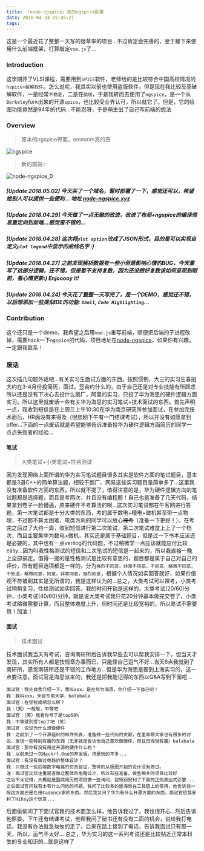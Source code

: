 ```yaml
---
title: 「node-ngspice」我的ngspice配置
date: 2018-04-24 15:45:21
tags:
---
```


这是一个最近花了整整一天写的很草率的项目...不过肯定会完善的，至于接下来使用什么前端框架，打算敲定`vue.js`了...
<!--more-->
### Introduction
这学期开了VLSI课程，需要用到`SPICE`软件，老师给的是比较符合中国高校情况的`hspice+破解软件`。怎么说呢，我其实以前也使用盗版软件，但是现在我比较反感破解软件，一是经常`不稳定`，二是在`偷窃`，于是我转而去使用了`ngspice`，是一个从`Berkeley`fork出来的开源`spice`，也比较受业界认可，所以就它了。但是，它的绘图功能竟然是94年的代码...不能忍呀，于是萌生出了自己写前端的想法

### Overview
> 原本的ngspice界面，emmmm真的丑

![ngspice](./ngspice.png)

> 新的前端✨

![node-ngspice_0](./screenshot.jpg)

##### [Update 2018.05.02] 今天买了一个域名，暂时部署了一下，感觉还可以，希望给别人可以提供一些便利... 地址 [node-ngspice.xyz](http://node-ngspice.xyz)

##### [Update 2018.04.29] 今天做了一点无脑的改进，改进了布局+ngspice的编译信息重定向到前端...感觉蛮不错的...

##### [Update 2018.04.28] 这次将`plot option`改成了JSON形式，目的是可以实现自定义`plot legend`中显示的曲线名字 :)

##### [Update 2018.04.27] 之前发现解析数据有一些小但是影响心情的BUG，今天重写了这部分逻辑，还不错，但是暂不支持复数，因为还没想好复数该如何呈现到眼前，看心情更新:) Enjooooy it!

##### [Update 2018.04.24] 今天花了整整一天写完了，是一个DEMO，感觉还不错，以后想添加一些类似IDE的功能: `Shell`, `Code Highlighting`...

### Contribution
这个还只是一个demo，我希望之后用`vue.js`重写前端，顺便把后端的子进程改掉，需要hack一下`ngspice`的代码，项目地址在[node-ngspice](https://github.com/higuoxing/node-ngspice)，如果你有兴趣，一定跟我联系！

### 废话
这次插几句题外话吧...有关实习生面试方面的东西。按照惯例，大三的实习生春招大约在3-4月份投简历，面试，签合约什么的，由于自己还是对专业技能有所顾虑所以还是没有下决心去投什么鹅厂，阿里的实习，只投了华为海思的硬件逻辑方面实习。所以这里就废话一些有关华为海思的实习笔试+技术面试的东西。首先声明一点，我收到短信是在上周三上午10:30在华为南京研究所参加面试，在参加完技术面后，HR面没有来得及（很悲剧下午有一门结课考试），所以并没有如愿拿到offer...下面的一点废话就是希望能够告诉准备投华为硬件逻辑方面简历的同学一点点失败者的经验...

#### 笔试
> 大类笔试+小类笔试+性格测试

因为发现网络上面所谓的华为实习笔试题目很多其实是软件方面的笔试题目，基本都是3道C++的简单算法题，相较于鹅厂、网易这些实习题目是简单多了...这里我没有准备软件方面的东西，所以就不提了，值得注意的是，华为硬件逻辑方向的笔试题都是选择题，而且是考两次，并且没有编程题！自己也是准备了几天代码，结果拿到卷子一脸懵逼，原来硬件不考算法的啊...这次实习笔试都在牛客网进行答题，第一次笔试都是十分大类的东西，考的属于数电+模电+微机甚至带一点物理，不过都不算太困难，电类方向的同学可以放心~~裸考~~（准备一下更好！）。在考完之后过了大约一周，收到短信进行第二次笔试，第二次笔试难度上上了一个档次，而且主要集中为数电+微机，其实还是属于基础题目，但是过一下书本应该还是必要的，其中也有一点verilog的代码题，不过稍微学一点应该就能应付比较easy...因为叫我性格测试的短信和二次笔试的短信是一起来的，所以我直接一晚上全部搞定。值得一提的是性格测试是比较有意思的，题目都是属于自己对自己的评价，所有题目选项都是一样的，分为`强烈不同意，非常不同意，不同意，略微不同意，不知道，略微同意，同意，非常同意，强烈同意`，根据个人情况如实回答就好，如果价值观不符被刷其实是无所谓的，我是这样认为的...总之，大类考试可以裸考，小类考试稍稍复习，性格测试如实回答。我的时间开销是这样的，大类考试(20/60)分钟，小类考试(40/60)分钟，就是说大类考试我只花20分钟基本做完交卷了，小类考试略微需要计算，而且整体难度上升，但时间还是比较宽裕的，所以笔试不需要慌！加油！

#### 面试
> 技术面试

技术面试我当天有考试，咨询南研所后告诉我早些去可以帮我安排一下，但当天才发现，其实所有人都是按规章办事而已，只能怪自己运气不好...当天8点我就到了南研所，感觉南研所还是不错的工作地方...但是华为海思是要到上海实习的，这一点要注意。面试官是海思派来的，我还是把我能记得的东西以Q&A写到下面吧...

```
面试官：我先自我介绍一下，我叫xxx，是在华为海思，你介绍一下自己吧！
我：我叫xxx，来自东南大学，balabala
面试官：在学校成绩怎么样？
我：（笑）一般般，中等吧
面试官：（笑）我看你写了是top50%
我：中等就别提top了吧（笑）
面试官：说说为什么想做硬件
我：之前加了一个开源组织的邮件列表，准备做一些代码的贡献，在里面跟大家也有很多的讨论，发现一些特别有趣的东西（无非就是告诉他自己喜欢做硬件，而且觉得很有趣）balabala
面试官：那你有没有用过开源的硬件什么的？
我：以前用过一次Hackrf-One的开发板，但是玩的不多...
面试官：有没有做过电路的整体设计？
我：只做过一些后端数字电路的仿真验证，整体的从版图开始的设计没有做过。
注：面试官比较注重是否做过整体的电路设计，所以有些准备，做些相关的项目比较好
之后不太记得，大概就是围绕简历的项目做一些询问，我特别安利了下我的正则表达式引擎...
之后面试官问我有木有什么问他的问题，我问了比较多的是海思在工具链上的使用，他告诉我一般这方面还是在用Cadence家的东西。然后我又问了华为有什么开源方面的东西，面试官给我安利了HiKey这个玩意...
```

后面偷偷问了下面试官我的技术面怎么样，他告诉我过了，我也很开心...然后告诉他原委，下午还有结课考试，他帮我问了秘书还有没有二面的机会，说给我打电话，我没有办法就急匆匆的走了，后来在路上接到了电话，告诉我面试只有那一天，所以，运气不太好...
总之，华为实习的这一系列考试还是比较贴近正常本科生的专业知识的...就是这样了
